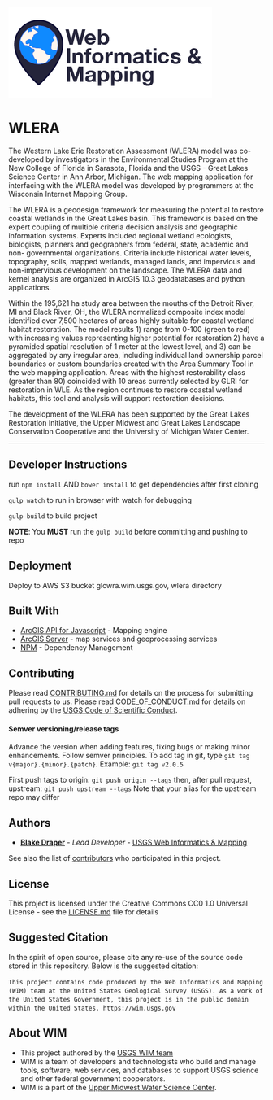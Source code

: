 ![WIM](wimlogo.png)

# WLERA

The Western Lake Erie Restoration Assessment (WLERA) model was co-developed by investigators in the Environmental Studies Program at the New College of Florida in Sarasota, Florida and the USGS - Great Lakes Science Center in Ann Arbor, Michigan. The web mapping application for interfacing with the WLERA model was developed by programmers at the Wisconsin Internet Mapping Group.

The WLERA is a geodesign framework for measuring the potential to restore coastal wetlands in the Great Lakes basin. This framework is based on the expert coupling of multiple criteria decision analysis and geographic information systems. Experts included regional wetland ecologists, biologists, planners and geographers from federal, state, academic and non- governmental organizations. Criteria include historical water levels, topography, soils, mapped wetlands, managed lands, and impervious and non-impervious development on the landscape. The WLERA data and kernel analysis are organized in ArcGIS 10.3 geodatabases and python applications.

Within the 195,621 ha study area between the mouths of the Detroit River, MI and Black River, OH, the WLERA normalized composite index model identified over 7,500 hectares of areas highly suitable for coastal wetland habitat restoration. The model results 1) range from 0-100 (green to red) with increasing values representing higher potential for restoration 2) have a pyramided spatial resolution of 1 meter at the lowest level, and 3) can be aggregated by any irregular area, including individual land ownership parcel boundaries or custom boundaries created with the Area Summary Tool in the web mapping application. Areas with the highest restorability class (greater than 80) coincided with 10 areas currently selected by GLRI for restoration in WLE. As the region continues to restore coastal wetland habitats, this tool and analysis will support restoration decisions.

The development of the WLERA has been supported by the Great Lakes Restoration Initiative, the Upper Midwest and Great Lakes Landscape Conservation Cooperative and the University of Michigan Water Center.

---

## Developer Instructions

run `npm install` AND `bower install` to get dependencies after first cloning

`gulp watch` to run in browser with watch for debugging

`gulp build` to build project

**NOTE**: You **MUST** run the `gulp build` before committing and pushing to repo

## Deployment

Deploy to AWS S3 bucket glcwra.wim.usgs.gov, wlera directory

## Built With

- [ArcGIS API for Javascript](https://developers.arcgis.com/javascript/) - Mapping engine
- [ArcGIS Server](http://server.arcgis.com/en/) - map services and geoprocessing services
- [NPM](https://www.npmjs.com/) - Dependency Management

## Contributing

Please read [CONTRIBUTING.md]() for details on the process for submitting pull requests to us. Please read [CODE_OF_CONDUCT.md]() for details on adhering by the [USGS Code of Scientific Conduct](https://www2.usgs.gov/fsp/fsp_code_of_scientific_conduct.asp).

#### Semver versioning/release tags

Advance the version when adding features, fixing bugs or making minor enhancements. Follow semver principles. To add tag in git, type `git tag v{major}.{minor}.{patch}`. Example: `git tag v2.0.5`

First push tags to origin: `git push origin --tags` then, after pull request, upstream: `git push upstream --tags` Note that your alias for the upstream repo may differ

## Authors

- **[Blake Draper](https://www.usgs.gov/staff-profiles/blake-a-draper)** - _Lead Developer_ - [USGS Web Informatics & Mapping](https://wim.usgs.gov/)

See also the list of [contributors](https://github.com/USGS-WiM/WLERA/graphs/contributors) who participated in this project.

## License

This project is licensed under the Creative Commons CC0 1.0 Universal License - see the [LICENSE.md](LICENSE.md) file for details

## Suggested Citation

In the spirit of open source, please cite any re-use of the source code stored in this repository. Below is the suggested citation:

`This project contains code produced by the Web Informatics and Mapping (WIM) team at the United States Geological Survey (USGS). As a work of the United States Government, this project is in the public domain within the United States. https://wim.usgs.gov`

## About WIM

- This project authored by the [USGS WIM team](https://wim.usgs.gov)
- WIM is a team of developers and technologists who build and manage tools, software, web services, and databases to support USGS science and other federal government cooperators.
- WIM is a part of the [Upper Midwest Water Science Center](https://www.usgs.gov/centers/wisconsin-water-science-center).
